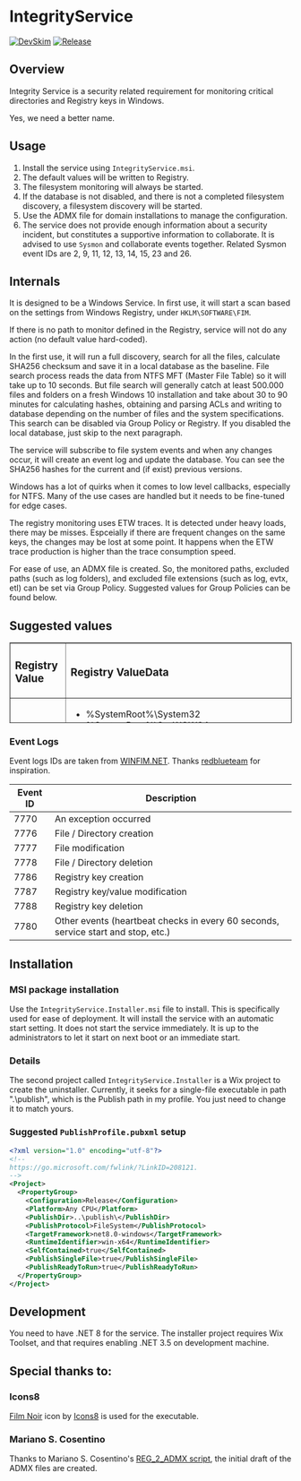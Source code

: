 # IntegrityService

[![DevSkim](https://github.com/zbalkan/IntegrityService/actions/workflows/devskim.yml/badge.svg)](https://github.com/zbalkan/IntegrityService/actions/workflows/devskim.yml) [![Release](https://github.com/zbalkan/IntegrityService/actions/workflows/dotnet.yml/badge.svg)](https://github.com/zbalkan/IntegrityService/actions/workflows/dotnet.yml)

## Overview

Integrity Service is a security related requirement for monitoring critical directories and Registry keys in Windows.

Yes, we need a better name.

## Usage

1. Install the service using `IntegrityService.msi`.
2. The default values will be written to Registry.
3. The filesystem monitoring will always be started.
4. If the database is not disabled, and there is not a completed filesystem discovery, a filesystem discovery will be started.
5. Use the ADMX file for domain installations to manage the configuration.
6. The service does not provide enough information about a security incident, but constitutes a supportive information to collaborate. It is advised to use `Sysmon` and collaborate events together. Related Sysmon event IDs are 2, 9, 11, 12, 13, 14, 15, 23 and 26.

## Internals

It is designed to be a Windows Service. In first use, it will start a scan based on the settings from Windows Registry, under `HKLM\SOFTWARE\FIM`.

If there is no path to monitor defined in the Registry, service will not do any action (no default value hard-coded).

In the first use, it will run a full discovery, search for all the files, calculate SHA256 checksum and save it in a local database as the baseline. File search process reads the data from NTFS MFT (Master File Table) so it will take up to 10 seconds. But file search will generally catch at least 500.000 files and folders on a fresh Windows 10 installation and take about 30 to 90 minutes for calculating hashes, obtaining and parsing ACLs and writing to database depending on the number of files and the system specifications. This search can be disabled via Group Policy or Registry. If you disabled the local database, just skip to the next paragraph.

The service will subscribe to file system events and when any changes occur, it will create an event log and update the database. You can see the SHA256 hashes for the current and (if exist) previous versions.

Windows has a lot of quirks when it comes to low level callbacks, especially for NTFS. Many of the use cases are handled but it needs to be fine-tuned for edge cases.

The registry monitoring uses ETW traces. It is detected under heavy loads, there may be misses. Espceially if there are frequent changes on the same keys, the changes may be lost at some point. It happens when the ETW trace production is higher than the trace consumption speed. 

For ease of use, an ADMX file is created. So, the monitored paths, excluded paths (such as log folders), and excluded file extensions (such as log, evtx, etl) can be set via Group Policy. Suggested values for Group Policies can be found below.

## Suggested values

<table style="border-collapse: collapse; width: 100%; height: 144px;" border="1">
    <tbody>
        <tr style="height: 18px;">
            <td style="width: 23.1657%; height: 18px;"><h3>Registry Value</h3></td>
            <td style="width: 76.8343%; height: 18px;"><h3>Registry ValueData</h3></td>
        </tr>
        <tr style="height: 18px;">
            <td style="width: 23.1657%; height: 18px;">Monitored Paths</td>
            <td style="width: 76.8343%; height: 18px;">
                <ul>
                    <li>%SystemRoot%\System32</li>
                    <li>%SystemRoot%\SysWOW64</li>
                    <li>%ProgramFiles%</li>
                    <li>%ProgramFiles(x86)%</li>
                    <li>%PROGRAMDATA%\Microsoft\Windows\Start Menu\Programs\Startup</li>
                    <li>%SYSTEMDRIVE%\Users\*\Downloads</li>
                    <li>%SYSTEMDRIVE%\Users\*\Documents\PowerShell</li>
                    <li>%SYSTEMDRIVE%\Users\*\Documents\WindowsPowerShell</li>
                </ul>
            </td>
        </tr>
        <tr style="height: 18px;">
            <td style="width: 23.1657%; height: 18px;">Excluded Paths</td>
            <td style="width: 76.8343%; height: 18px;">
                <ul>
                    <li>%SystemRoot%\System32\winevt</li>
                    <li>%SystemRoot%\System32\sru</li>
                    <li>%SystemRoot%\System32\config</li>
                    <li>%SystemRoot%\System32\catroot2</li>
                    <li>%SystemRoot%\System32\LogFiles</li>
                    <li>%SystemRoot%\System32\wbem</li>
                    <li>%SystemRoot%\System32\WDI\LogFiles</li>
                    <li>%SystemRoot%\System32\Microsoft\Protect\Recovery</li>
                    <li>%SystemRoot%\SysWOW64\winevt</li>
                    <li>%SystemRoot%\SysWOW64\sru</li>
                    <li>%SystemRoot%\SysWOW64\config</li>
                    <li>%SystemRoot%\SysWOW64\catroot2</li>
                    <li>%SystemRoot%\SysWOW64\LogFiles</li>
                    <li>%SystemRoot%\SysWOW64\wbem</li>
                    <li>%SystemRoot%\SysWOW64\WDI\LogFiles</li>
                    <li>%SystemRoot%\SysWOW64\Microsoft\Protect\Recovery</li>
                    <li>%ProgramFiles%\Windows Defender Advanced Threat Protection\Classification\Configuration</li>
                    <li>%ProgramFiles%\Microsoft OneDrive\StandaloneUpdater\logs</li>
                </ul>
            </td>
        </tr>
        <tr style="height: 18px;">
            <td style="width: 23.1657%; height: 18px;">Excluded Extensions</td>
            <td style="width: 76.8343%; height: 18px;">
                <ul>
                    <li>.log</li>
                    <li>.evtx</li>
                    <li>.etl</li>
                    <li>.wal</li>
                    <li>.db-wal</li>
                    <li>.db</li>
                </ul>
            </td>
        </tr>
        <tr style="height: 18px;">
            <td style="width: 23.1657%; height: 18px;">Enable Registry Monitoring</td>
            <td style="width: 76.8343%; height: 18px;">
                <p>0 (false)</p>
            </td>
        </tr>
        <tr style="height: 18px;">
            <td style="width: 23.1657%; height: 18px;">Monitored Keys</td>
            <td style="width: 76.8343%; height: 18px;">
                <ul>
                    <li>HKEY_LOCAL_MACHINE\SOFTWARE\FIM</li>
                    <li>HKEY_LOCAL_MACHINE\SOFTWARE\Policies\Microsoft\Microsoft Defender</li>
                    <li>HKEY_LOCAL_MACHINE\SOFTWARE\Microsoft\Windows\CurrentVersion\Explorer\Shell Folders</li>
                    <li>HKEY_LOCAL_MACHINE\SOFTWARE\Microsoft\Windows\CurrentVersion\Explorer\User Shell Folders</li>
                    <li>HKEY_LOCAL_MACHINE\System\CurrentControlSet\Control\Session Manager</li>
                    <li>HKEY_LOCAL_MACHINE\Software\Microsoft\Windows\CurrentVersion\RunServicesOnce</li>
                    <li>HKEY_LOCAL_MACHINE\Software\Microsoft\Windows\CurrentVersion\RunServices</li>
                    <li>HKEY_CURRENT_USER\Software\Microsoft\Windows\CurrentVersion\Run</li>
                    <li>HKEY_CURRENT_USER\Software\Microsoft\Windows\CurrentVersion\RunOnce</li>
                    <li>HKEY_CURRENT_USER\Software\Microsoft\Windows\CurrentVersion\Explorer\User Shell Folders</li>
                    <li>HKEY_CURRENT_USER\Software\Microsoft\Windows\CurrentVersion\Explorer\Shell Folders</li>
                    <li>HKEY_CURRENT_USER\Software\Microsoft\Windows NT\CurrentVersion\Windows</li>
                    <li>HKEY_CURRENT_USER\Software\Microsoft\Windows\CurrentVersion\Policies\Explorer\Run</li>
                    <li>HKEY_CURRENT_USER\Software\Microsoft\Windows\CurrentVersion\RunServicesOnce</li>
                    <li>HKEY_CURRENT_USER\Software\Microsoft\Windows\CurrentVersion\RunServices</li>
                    <li>HKEY_LOCAL_MACHINE\SYSTEM\CurrentControlSet\Control\SecurityProviders\SCHANNEL</li>
                    <li>HKEY_LOCAL_MACHINE\SYSTEM\CurrentControlSet\Control\Lsa\FipsAlgorithmPolicy</li>
                    <li>HKEY_LOCAL_MACHINE\SHKLM\SOFTWARE\Policies\Microsoft\Cryptography\Configuration\SSL\00010002</li>
                    <li>HKEY_CURRENT_USER\Software\Classes\Mscfile\Shell\Open\Command</li>
                    <li>HKEY_CURRENT_USER\Software\Microsoft\Windows\CurrentVersion\App Paths\Control.exe</li>
                    <li>HKEY_CURRENT_USER\Software\Classes\Exefile\Shell\Runas\Command\IsolatedCommand</li>
                    <li>HKEY_LOCAL_MACHINE\Software\Microsoft\Windows Nt\CurrentVersion\Imagefileexecutionoptions</li>
                    <li>HKEY_LOCAL_MACHINE\System\CurrentControlSet\Enum\USBTor</li>
                    <li>HKEY_LOCAL_MACHINE\System\CurrentControlSet\Enum\USB</li>
                    <li>HKEY_CURRENT_USER\Environment</li>
                    <li>HKEY_CURRENT_USER\Control Panel\Desktop\Scrnsave.exe</li>
                    <li>HKEY_CURRENT_USER\Software\Microsoft\Command Processor\Autorun</li>
                    <li>HKEY_CURRENT_USER\Software\Microsoft\Internet Explorer\Desktop\Components</li>
                    <li>HKEY_CURRENT_USER\Software\Microsoft\Internet Explorer\Explorer Bars</li>
                    <li>HKEY_CURRENT_USER\Software\Microsoft\Internet Explorer\Extensions</li>
                    <li>HKEY_CURRENT_USER\Software\Microsoft\Internet Explorer\UrlSearchHooks\Server\Install\Software\Microsoft\Windows\CurrentVersion\Run</li>
                    <li>HKEY_CURRENT_USER\Software\Microsoft\Windows NT\CurrentVersion\Windows\Run</li>
                    <li>HKEY_CURRENT_USER\Software\Microsoft\Windows\CurrentVersion\Winlogon</li>
                    <li>HKEY_CURRENT_USER\Software\Microsoft\Windows NT\CurrentVersion\Winlogon\Shell</li>
                    <li>HKEY_CURRENT_USER\Software\Microsoft\Windows NT\CurrentVersion\Run</li>
                    <li>HKEY_CURRENT_USER\Software\Policies\Microsoft\Windows\Control Panel\Desktop\Scrnsave.exe</li>
                    <li>HKEY_CURRENT_USER\Software\Policies\Microsoft\Windows\System\Scripts\Logoff</li>
                    <li>HKEY_CURRENT_USER\Software\Wow6432Node\Microsoft\Internet Explorer\Explorer Bars</li>
                    <li>HKEY_CURRENT_USER\Software\Wow6432Node\Microsoft\Internet Explorer\Extensions</li>
                    <li>HKEY_CURRENT_USER\Software\Microsoft\Windows\CurrentVersion\Winlogon</li>
                    <li>HKEY_LOCAL_MACHINE\Software\Microsoft\Windows NT\CurrentVersion\Winlogon\Notify</li>
                    <li>HKEY_LOCAL_MACHINE\Software\Microsoft\Windows NT\CurrentVersion\Winlogon\Shell</li>
                    <li>HKEY_LOCAL_MACHINE\Software\Microsoft\Windows NT\CurrentVersion\Winlogon</li>
                    <li>HKEY_LOCAL_MACHINE\Software\Microsoft\Windows NT\CurrentVersion\Winlogon\System</li>
                    <li>HKEY_LOCAL_MACHINE\Software\Microsoft\Windows NT\CurrentVersion\Winlogon\Taskman</li>
                    <li>HKEY_LOCAL_MACHINE\Software\Microsoft\Windows\CurrentVersion\GroupPolicy\Scripts\Shutdown</li>
                    <li>HKEY_LOCAL_MACHINE\Software\Microsoft\Windows\CurrentVersion\GroupPolicy\Scripts\Startup</li>
                    <li>HKEY_LOCAL_MACHINE\Software\Microsoft\Windows\CurrentVersion\Policies\Explorer\Run</li>
                    <li>HKEY_LOCAL_MACHINE\Software\Microsoft\Windows\CurrentVersion\Policies\System\Shell</li>
                    <li>HKEY_LOCAL_MACHINE\Software\Microsoft\Windows\CurrentVersion\Run</li>
                    <li>HKEY_LOCAL_MACHINE\Software\Microsoft\Windows\CurrentVersion\RunOnce</li>
                    <li>HKEY_LOCAL_MACHINE\Software\Policies\Microsoft\Windows\System\Scripts\Logoff</li>
                    <li>HKEY_LOCAL_MACHINE\Software\Policies\Microsoft\Windows\System\Scripts\Logon</li>
                    <li>HKEY_LOCAL_MACHINE\Software\Policies\Microsoft\Windows\System\Scripts\Shutdown</li>
                    <li>HKEY_LOCAL_MACHINE\Software\Policies\Microsoft\Windows\System\Scripts\Startup</li>
                    <li>HKEY_LOCAL_MACHINE\Software\Wow6432Node\Microsoft\Command\Processor\Autorun</li>
                    <li>HKEY_LOCAL_MACHINE\Software\Wow6432Node\Microsoft\Internet Explorer\Explorer Bars</li>
                    <li>HKEY_LOCAL_MACHINE\Software\Wow6432Node\Microsoft\Internet Explorer\Extensions</li>
                    <li>HKEY_LOCAL_MACHINE\Software\Wow6432Node\Microsoft\Internet Explorer\Toolbar</li>
                    <li>HKEY_LOCAL_MACHINE\Software\Wow6432Node\Microsoft\Windows\CurrentVersion\Run</li>
                    <li>HKEY_LOCAL_MACHINE\Software\Wow6432Node\Microsoft\Windows\CurrentVersion\RunOnce</li>
                    <li>HKEY_LOCAL_MACHINE\System\CurrentControlSet\Control\LSA</li>
                    <li>HKEY_LOCAL_MACHINE\SYSTEM\CurrentControlSet\Control\Keyboard Layout</li>
                    <li>HKEY_CURRENT_USER\Keyboard Layout\Preload</li>
                </ul>
            </td>
        </tr>
        <tr style="height: 18px;">
            <td style="width: 23.1657%; height: 18px;">Excluded keys</td>
            <td style="width: 76.8343%; height: 18px;"></td>
        </tr>
        <tr style="height: 18px;">
            <td style="width: 23.1657%; height: 18px;">Heartbeat interval</td>
            <td style="width: 76.8343%; height: 18px;">60</td>
        </tr>
    </tbody>
</table>

### Event Logs

Event logs IDs are taken from [WINFIM.NET](https://github.com/redblueteam/WinFIM.NET). Thanks [redblueteam](https://github.com/redblueteam) for inspiration.

| Event ID | Description |
|----------|-------------|
| 7770 | An exception occurred |
| 7776 | File / Directory creation |
| 7777 | File modification |
| 7778 | File / Directory deletion |
| 7786 | Registry key creation |
| 7787 | Registry key/value modification |
| 7788 | Registry key deletion |
| 7780 | Other events (heartbeat checks in every 60 seconds, service start and stop, etc.) |

## Installation

### MSI package installation

Use the `IntegrityService.Installer.msi` file to install. This is specifically used for ease of deployment. It will install the service with an automatic start setting. It does not start the service immediately. It is up to the administrators to let it start on next boot or an immediate start.

### Details

The second project called `IntegrityService.Installer` is a Wix project to create the uninstaller. Currently, it seeks for a single-file executable in path ".\publish\", which is the Publish path in my profile. You just need to change it to match yours.

### Suggested `PublishProfile.pubxml` setup

```xml
<?xml version="1.0" encoding="utf-8"?>
<!--
https://go.microsoft.com/fwlink/?LinkID=208121.
-->
<Project>
  <PropertyGroup>
    <Configuration>Release</Configuration>
    <Platform>Any CPU</Platform>
    <PublishDir>..\publish\</PublishDir>
    <PublishProtocol>FileSystem</PublishProtocol>
    <TargetFramework>net8.0-windows</TargetFramework>
    <RuntimeIdentifier>win-x64</RuntimeIdentifier>
    <SelfContained>true</SelfContained>
    <PublishSingleFile>true</PublishSingleFile>
    <PublishReadyToRun>true</PublishReadyToRun>
  </PropertyGroup>
</Project>
```

## Development

You need to have .NET 8 for the service. The installer project requires Wix Toolset, and that requires enabling .NET 3.5 on development machine.

## Special thanks to:

### Icons8

[Film Noir](https://icons8.com/icon/6883/film-noir) icon by [Icons8](https://icons8.com) is used for the executable.

### Mariano S. Cosentino

Thanks to Mariano S. Cosentino's [REG_2_ADMX script](https://mscosentino-en.blogspot.com/2010/02/convert-registry-file-to-admx-policy.html), the initial draft of the ADMX files are created.
